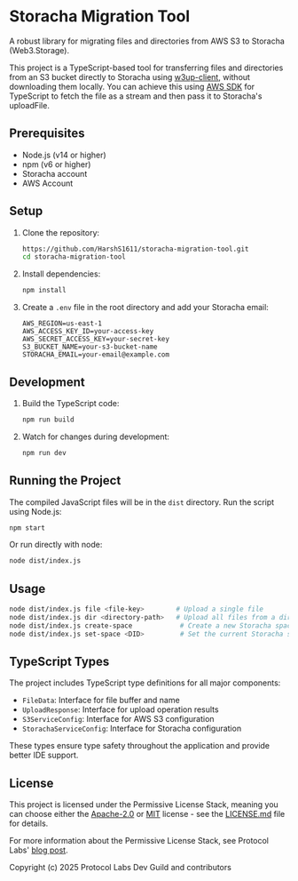 # Storacha Migration Tool

A robust library for migrating files and directories from AWS S3 to Storacha (Web3.Storage).

This project is a TypeScript-based tool for transferring files and directories from an S3 bucket directly to Storacha using [w3up-client](https://docs.storacha.network/w3up-client/), without downloading them locally. You can achieve this using [AWS SDK](https://github.com/aws/aws-sdk-js-v3) for TypeScript to fetch the file as a stream and then pass it to Storacha's uploadFile.

## Prerequisites

- Node.js (v14 or higher)
- npm (v6 or higher)
- Storacha account
- AWS Account

## Setup

1. Clone the repository:

   ```sh
   https://github.com/HarshS1611/storacha-migration-tool.git
   cd storacha-migration-tool
   ```

2. Install dependencies:

   ```sh
   npm install
   ```

3. Create a `.env` file in the root directory and add your Storacha email:
   ```env
   AWS_REGION=us-east-1
   AWS_ACCESS_KEY_ID=your-access-key
   AWS_SECRET_ACCESS_KEY=your-secret-key
   S3_BUCKET_NAME=your-s3-bucket-name
   STORACHA_EMAIL=your-email@example.com
   ```

## Development

1. Build the TypeScript code:

   ```sh
   npm run build
   ```

2. Watch for changes during development:
   ```sh
   npm run dev
   ```

## Running the Project

The compiled JavaScript files will be in the `dist` directory. Run the script using Node.js:

```sh
npm start
```

Or run directly with node:

```sh
node dist/index.js
```

## Usage

```sh
node dist/index.js file <file-key>        # Upload a single file
node dist/index.js dir <directory-path>   # Upload all files from a directory
node dist/index.js create-space            # Create a new Storacha space
node dist/index.js set-space <DID>         # Set the current Storacha space
```

## TypeScript Types

The project includes TypeScript type definitions for all major components:

- `FileData`: Interface for file buffer and name
- `UploadResponse`: Interface for upload operation results
- `S3ServiceConfig`: Interface for AWS S3 configuration
- `StorachaServiceConfig`: Interface for Storacha configuration

These types ensure type safety throughout the application and provide better IDE support.

## License

This project is licensed under the Permissive License Stack, meaning you can choose either the [Apache-2.0](https://www.apache.org/licenses/LICENSE-2.0) or [MIT](https://opensource.org/licenses/MIT) license - see the [LICENSE.md](LICENSE.md) file for details.

For more information about the Permissive License Stack, see Protocol Labs' [blog post](https://protocol.ai/blog/announcing-the-permissive-license-stack/).

Copyright (c) 2025 Protocol Labs Dev Guild and contributors
